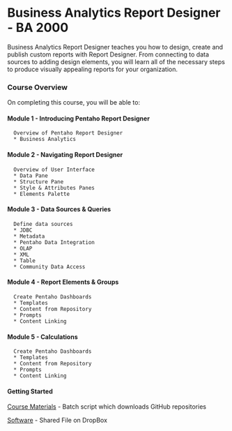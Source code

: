 # Business Analytics Report Designer - BA 2000
  Business Analytics Report Designer teaches you how to design, create and publish custom reports with Report Designer. From connecting to data sources to adding design elements, you will learn all of the necessary steps to produce visually appealing reports for your organization.


### Course Overview

On completing this course, you will be able to:

#### Module 1 - Introducing Pentaho Report Designer
```
  Overview of Pentaho Report Designer
  * Business Analytics
```

#### Module 2 - Navigating Report Designer
```
  Overview of User Interface
  * Data Pane
  * Structure Pane
  * Style & Attributes Panes
  * Elements Palette
```  

#### Module 3 - Data Sources & Queries
```
  Define data sources
  * JDBC
  * Metadata
  * Pentaho Data Integration
  * OLAP
  * XML
  * Table
  * Community Data Access
```

#### Module 4 - Report Elements & Groups
```
  Create Pentaho Dashboards
  * Templates
  * Content from Repository
  * Prompts
  * Content Linking
```

#### Module 5 - Calculations
```
  Create Pentaho Dashboards
  * Templates
  * Content from Repository
  * Prompts
  * Content Linking
```

#### Getting Started

[Course Materials](/scripts/course_materials.cmd) - Batch script which downloads GitHub repositories

[Software](https://www.dropbox.com/sh/6nl31ts10sjimnr/AADFXjTek4f9ANyBivVVAhqFa?dl=0) - Shared File on DropBox
